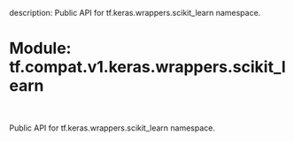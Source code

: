 description: Public API for tf.keras.wrappers.scikit_learn namespace.

<div itemscope itemtype="http://developers.google.com/ReferenceObject">
<meta itemprop="name" content="tf.compat.v1.keras.wrappers.scikit_learn" />
<meta itemprop="path" content="Stable" />
</div>

# Module: tf.compat.v1.keras.wrappers.scikit_learn

<!-- Insert buttons and diff -->

<table class="tfo-notebook-buttons tfo-api nocontent" align="left">

</table>



Public API for tf.keras.wrappers.scikit_learn namespace.



